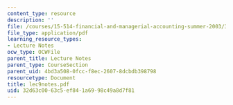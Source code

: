 ```yaml
---
content_type: resource
description: ''
file: /courses/15-514-financial-and-managerial-accounting-summer-2003/32d63c0063c5ef841a6998c49a8d7f81_lec9notes.pdf
file_type: application/pdf
learning_resource_types:
- Lecture Notes
ocw_type: OCWFile
parent_title: Lecture Notes
parent_type: CourseSection
parent_uid: 4bd3a508-0fcc-f8ec-2607-8dcbdb398798
resourcetype: Document
title: lec9notes.pdf
uid: 32d63c00-63c5-ef84-1a69-98c49a8d7f81
---
```

